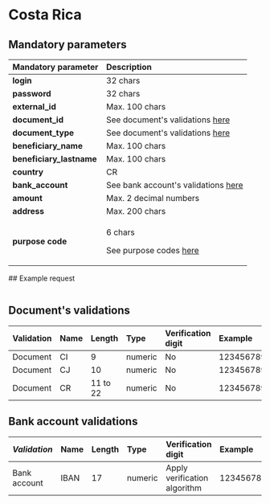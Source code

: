 # Costa Rica

## Mandatory parameters

<table>
  <thead>
    <tr>
      <th style="text-align:left"><b>Mandatory parameter</b>
      </th>
      <th style="text-align:left"><b>Description</b>
      </th>
    </tr>
  </thead>
  <tbody>
    <tr>
      <td style="text-align:left"><b>login</b>
      </td>
      <td style="text-align:left">32 chars</td>
    </tr>
    <tr>
      <td style="text-align:left"><b>password</b>
      </td>
      <td style="text-align:left">32 chars</td>
    </tr>
    <tr>
      <td style="text-align:left"><b>external_id</b>
      </td>
      <td style="text-align:left">Max. 100 chars</td>
    </tr>
    <tr>
      <td style="text-align:left"><b>document_id</b>
      </td>
      <td style="text-align:left">See document&apos;s validations <a href="costa-rica.md#documents-validations">here</a>
      </td>
    </tr>
    <tr>
      <td style="text-align:left"><b>document_type</b>
      </td>
      <td style="text-align:left">See document&apos;s validations <a href="costa-rica.md#documents-validations">here</a>
      </td>
    </tr>
    <tr>
      <td style="text-align:left"><b>beneficiary_name</b>
      </td>
      <td style="text-align:left">Max. 100 chars</td>
    </tr>
    <tr>
      <td style="text-align:left"><b>beneficiary_lastname</b>
      </td>
      <td style="text-align:left">Max. 100 chars</td>
    </tr>
    <tr>
      <td style="text-align:left"><b>country</b>
      </td>
      <td style="text-align:left">CR</td>
    </tr>
    <tr>
      <td style="text-align:left"><b>bank_account</b>
      </td>
      <td style="text-align:left">See bank account&apos;s validations <a href="costa-rica.md#bank-account-validations">here</a>
      </td>
    </tr>
    <tr>
      <td style="text-align:left"><b>amount</b>
      </td>
      <td style="text-align:left">Max. 2 decimal numbers</td>
    </tr>
    <tr>
      <td style="text-align:left"><b>address</b>
      </td>
      <td style="text-align:left">Max. 200 chars</td>
    </tr>
    <tr>
      <td style="text-align:left"><b>purpose code</b>
      </td>
      <td style="text-align:left">
        <p>6 chars</p>
        <p>See purpose codes <a href="../error-codes-reference.md#purpose-codes-reference">here</a>
        </p>
      </td>
    </tr>
  </tbody>
</table>## Example request

```text

```

## Document's validations

| Validation | Name | Length | Type | Verification digit | Example |
| :--- | :--- | :--- | :--- | :--- | :--- |
| Document | CI | 9 | numeric | No | 123456789 |
| Document | CJ | 10 | numeric | No | 1234567890 |
| Document | CR | 11 to 22 | numeric | No | 1234567890155566 |

## Bank account validations

| _Validation_ | Name | Length | Type | Verification digit | Example |
| :--- | :--- | :--- | :--- | :--- | :--- |
| Bank account | IBAN | 17 | numeric | Apply verification algorithm | 12345678912345678 |



